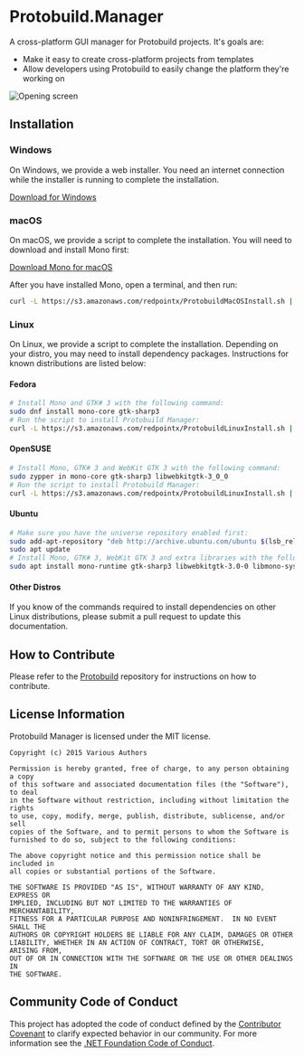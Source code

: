 # Protobuild.Manager

A cross-platform GUI manager for Protobuild projects.  It's goals are:

  * Make it easy to create cross-platform projects from templates
  * Allow developers using Protobuild to easily change the platform they're working on

![Opening screen](http://i.imgur.com/IlsCmEf.png)

## Installation

### Windows

On Windows, we provide a web installer.  You need an internet connection while the installer is running to complete the installation.

[Download for Windows](https://s3.amazonaws.com/redpointx/ProtobuildWebInstall.exe)

### macOS

On macOS, we provide a script to complete the installation.  You will need to download and install Mono first:

[Download Mono for macOS](http://www.mono-project.com/download/#download-mac)

After you have installed Mono, open a terminal, and then run:

```bash
curl -L https://s3.amazonaws.com/redpointx/ProtobuildMacOSInstall.sh | bash
```

### Linux

On Linux, we provide a script to complete the installation.  Depending on your distro, you may need to install dependency packages.  Instructions for known distributions are listed below:

#### Fedora

```bash
# Install Mono and GTK# 3 with the following command:
sudo dnf install mono-core gtk-sharp3
# Run the script to install Protobuild Manager:
curl -L https://s3.amazonaws.com/redpointx/ProtobuildLinuxInstall.sh | bash
```

#### OpenSUSE

```bash
# Install Mono, GTK# 3 and WebKit GTK 3 with the following command:
sudo zypper in mono-core gtk-sharp3 libwebkitgtk-3_0_0
# Run the script to install Protobuild Manager:
curl -L https://s3.amazonaws.com/redpointx/ProtobuildLinuxInstall.sh | bash
```

#### Ubuntu

```bash
# Make sure you have the universe repository enabled first:
sudo add-apt-repository "deb http://archive.ubuntu.com/ubuntu $(lsb_release -sc) universe"
sudo apt update
# Install Mono, GTK# 3, WebKit GTK 3 and extra libraries with the following command:
sudo apt install mono-runtime gtk-sharp3 libwebkitgtk-3.0-0 libmono-system-web-extensions4.0-cil 
```

#### Other Distros

If you know of the commands required to install dependencies on other Linux distributions, please submit a pull request to update this documentation.

## How to Contribute

Please refer to the [Protobuild](https://github.com/Protobuild/Protobuild) repository for instructions on how to contribute.

## License Information

Protobuild Manager is licensed under the MIT license.

```
Copyright (c) 2015 Various Authors

Permission is hereby granted, free of charge, to any person obtaining a copy
of this software and associated documentation files (the "Software"), to deal
in the Software without restriction, including without limitation the rights
to use, copy, modify, merge, publish, distribute, sublicense, and/or sell
copies of the Software, and to permit persons to whom the Software is
furnished to do so, subject to the following conditions:

The above copyright notice and this permission notice shall be included in
all copies or substantial portions of the Software.

THE SOFTWARE IS PROVIDED "AS IS", WITHOUT WARRANTY OF ANY KIND, EXPRESS OR
IMPLIED, INCLUDING BUT NOT LIMITED TO THE WARRANTIES OF MERCHANTABILITY,
FITNESS FOR A PARTICULAR PURPOSE AND NONINFRINGEMENT.  IN NO EVENT SHALL THE
AUTHORS OR COPYRIGHT HOLDERS BE LIABLE FOR ANY CLAIM, DAMAGES OR OTHER
LIABILITY, WHETHER IN AN ACTION OF CONTRACT, TORT OR OTHERWISE, ARISING FROM,
OUT OF OR IN CONNECTION WITH THE SOFTWARE OR THE USE OR OTHER DEALINGS IN
THE SOFTWARE.
```

## Community Code of Conduct

This project has adopted the code of conduct defined by the [Contributor Covenant](http://contributor-covenant.org/) to clarify expected behavior in our community. For more information see the [.NET Foundation Code of Conduct](http://www.dotnetfoundation.org/code-of-conduct).
